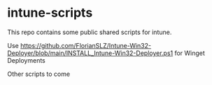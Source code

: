 # intune-scripts

This repo contains some public shared scripts for intune.

Use https://github.com/FlorianSLZ/Intune-Win32-Deployer/blob/main/INSTALL_Intune-Win32-Deployer.ps1 for Winget Deployments

Other scripts to come

